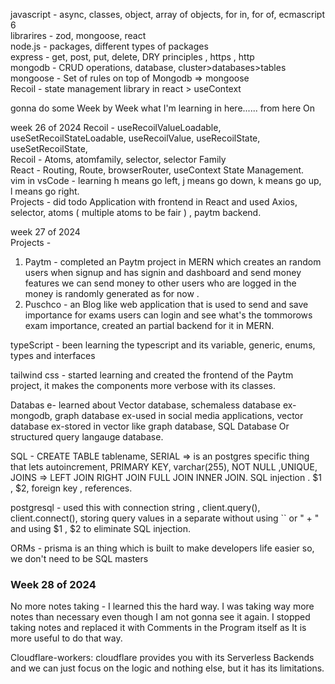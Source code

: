 javascript - async, classes, object, array of objects, for in, for of, ecmascript 6   
librarires - zod, mongoose, react   
node.js - packages, different types of packages   
express - get, post, put, delete, DRY principles , https , http    
mongodb - CRUD operations, database, cluster>databases>tables      
mongoose - Set of rules on top of Mongodb => mongoose       
Recoil - state management library in react > useContext 

gonna do some Week by Week what I'm learning in here...... 
from here On

week 26 of 2024 
Recoil - useRecoilValueLoadable, useSetRecoilStateLoadable, useRecoilValue, useRecoilState, useSetRecoilState,  
Recoil - Atoms, atomfamily, selector, selector Family  
React - Routing, Route, browserRouter, useContext State Management.   
vim in vsCode - learning  h means go left, j means go down, k means go up, l means go right.   
Projects - did todo Application with frontend in React and used Axios, selector, atoms ( multiple atoms to be fair ) , paytm backend.  

week 27 of 2024  
Projects -       
1. Paytm - completed an Paytm project in MERN which creates an random users when signup and has signin and dashboard and send money features we can send money to other users who are logged in the money is randomly generated as for now .       
2. Puschco - an Blog like web application that is used to send and save importance for exams users can login and see what's the tommorows exam importance, created an partial backend for it in MERN.    


typeScript - been learning the typescript and its variable, generic, enums, types and interfaces   

tailwind css -  started learning and created the frontend of the Paytm project, it makes the components more verbose with its classes.     

Databas e- learned about Vector database, schemaless database ex-mongodb, graph database ex-used in social media applications, vector database ex-stored in vector like graph database, SQL Database Or structured query langauge database.   

SQL - CREATE TABLE tablename, SERIAL => is an postgres specific thing that lets autoincrement,  PRIMARY KEY, varchar(255), NOT NULL ,UNIQUE, JOINS => LEFT JOIN RIGHT JOIN FULL JOIN INNER JOIN. SQL injection . $1 , $2, foreign key , references.       

postgresql - used this with connection string , client.query(), client.connect(), storing query values in a separate without using `` or " + " and using $1 , $2 to eliminate SQL injection.   

ORMs - prisma is an thing which is built to make developers life easier so, we don't need to be SQL masters   


### Week 28 of 2024  
No more notes taking - I learned this the hard way. I was taking way more notes than necessary even though I am not gonna see it again. I stopped taking notes and replaced it with Comments in the Program itself as It is more useful to do that way.  

Cloudflare-workers: cloudflare provides you with its Serverless Backends and we can just focus on the logic and nothing else, but it has its limitations.

